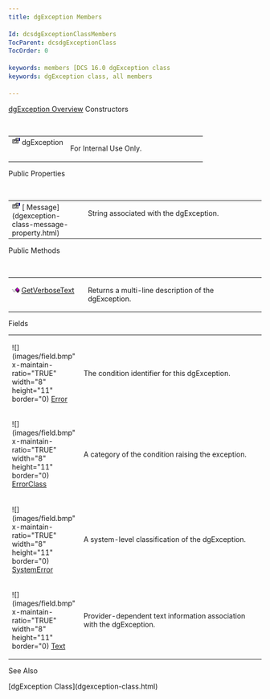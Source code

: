 ```yaml
---
title: dgException Members

Id: dcsdgExceptionClassMembers
TocParent: dcsdgExceptionClass
TocOrder: 0

keywords: members [DCS 16.0 dgException class
keywords: dgException class, all members

---
```


[dgException Overview](dgexception-class.html) 
Constructors

<br />

<table class="dtTABLE" id="table4" x-use-null-cells="x-use-null-cells" style="border-spacing: 0px" cellspacing="0">
          <colgroup span="1">
            <col span="1" style="WIDTH: 30%" />
            <col span="1" style="WIDTH: 70%" />
          </colgroup>
          <tr valign="top">
            <td colspan="1" rowspan="1">
              <img alt="public property" src="images/property.bmp"  width="16" height="16" border="0" /> dgException
						</td>
            <td colspan="1" rowspan="1">

For Internal Use Only. 
</td>
          </tr>
</table>

Public Properties

<br />

<table class="dtTABLE" id="Table5" x-use-null-cells="x-use-null-cells" style="border-spacing: 0px" cellspacing="0">
          <colgroup span="1">
            <col span="1" style="WIDTH: 30%" />
            <col span="1" style="WIDTH: 70%" />
          </colgroup>
          <tr valign="top">
            <td colspan="1" rowspan="1">
              <img alt="public property" src="images/property.bmp"  width="16" height="16" border="0" />
              [
								Message](dgexception-class-message-property.html)
            </td>
            <td colspan="1" rowspan="1">

String associated with the dgException. 
</td>
          </tr>
</table>

Public Methods

<br />

<table class="dtTABLE" id="table2" x-use-null-cells="x-use-null-cells" style="border-spacing: 0px" cellspacing="0">
          <colgroup span="1">
            <col span="1" style="WIDTH: 30%" />
            <col span="1" style="WIDTH: 70%" />
          </colgroup>
          <tr valign="top">
            <td colspan="1" rowspan="1">

<img alt="public property" src="images/public-method.gif" x-maintain-ratio="TRUE" style="FLOAT: none; WIDTH: 15px; HEIGHT: 11px; " width="15" height="11" border="0" /> [ GetVerboseText](dgexception-class-get-verbose-text-method.html) 
</td>
            <td colspan="1" rowspan="1">

Returns a multi-line description of the dgException.
</td>
          </tr>
</table>

Fields

<table class="dtTABLE" id="table3" x-use-null-cells="x-use-null-cells" style="border-spacing: 0px" cellspacing="0">
          <colgroup span="1">
            <col span="1" style="WIDTH: 20%" />
            <col span="1" style="WIDTH: 70%" />
          </colgroup>
          <tr>
            <td colspan="1" rowspan="1">

![](images/field.bmp" x-maintain-ratio="TRUE" width="8" height="11" border="0) [ Error](dcsdgExceptionClassErrorField.html) 
</td>
            <td colspan="1" rowspan="1">

The condition identifier for this dgException. 
</td>
          </tr>
          <tr>
            <td colspan="1" rowspan="1">

![](images/field.bmp" x-maintain-ratio="TRUE" width="8" height="11" border="0) [ ErrorClass](dcsdgExceptionClassErrorClassField.html) 
</td>
            <td colspan="1" rowspan="1">

A category of the condition raising the exception.
</td>
          </tr>
          <tr>
            <td colspan="1" rowspan="1">

![](images/field.bmp" x-maintain-ratio="TRUE" width="8" height="11" border="0) [ SystemError](dcsdgExceptionClassSystemErrorField.html) 
</td>
            <td colspan="1" rowspan="1">

A system-level classification of the dgException.
</td>
          </tr>
          <tr>
            <td colspan="1" rowspan="1">

![](images/field.bmp" x-maintain-ratio="TRUE" width="8" height="11" border="0) [ Text](dcsDisconnectingfromaDatabase.html) 
</td>
            <td colspan="1" rowspan="1">

<span>Provider-dependent text information association with the dgException.</span> 
</td>
          </tr>
</table>

See Also

<dl />
      [dgException Class](dgexception-class.html)


